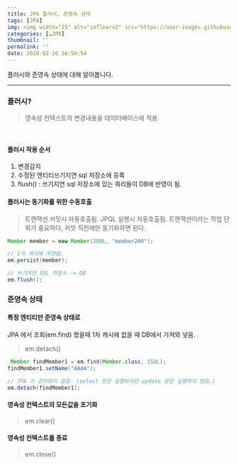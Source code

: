```yaml
---
title: JPA 플러시, 준영속 상태
tags: [JPA]
img: <img width="25" alt="inflearn2" src="https://user-images.githubusercontent.com/28856435/74893276-55244f00-53cf-11ea-8a6d-90ac0c4eb72a.png">
categories: [☁️JPA]
thumbnail: ''
permalink: ''
date: 2020-02-16 16:50:54
---
```


플러시와 준영속 상태에 대해 알아봅니다.
<!-- excerpt -->
<!-- toc -->

---

### 플러시?

> 영속성 컨텍스트의 변경내용을 데이터베이스에 적용.
<br/>

#### 플러시 작용 순서

1) 변경감지
2) 수정된 엔티티쓰기지연 sql  저장소에 등록
3) flush() : 쓰기지연 sql 저장소에 있는 쿼리들이 DB에 반영이 됨.

#### 플러시는 동기화를 위한 수동호출

>트랜잭션 커밋시 자동호출됨.
JPQL 실행시 자동호출됨.
트랜잭션이라는 작업 단위가 중요하다, 커밋 직전에만 동기화하면 된다.


```java
Member member = new Member(200L, "member200");

// 1차 캐시에 저장됨.
em.persist(member);

// 쓰기지연 SQL 저장소 -> DB
em.flush();

```

### 준영속 상태

#### 특정 엔티티만 준영속 상태로
JPA 에서 조회(em.find) 했을때 1차 캐시에 없을 때 DB에서 가져와 넣음.
>em.detach()

```java
 Member findMember1 = em.find(Member.class, 150L);
findMember1.setName("AAAA");

// JPA 가 관리하지 않음. (select 문은 실행하지만 update 문은 실행하지 않음.)
em.detach(findMember1);

```
#### 영속성 컨텍스트의 모든값을 초기화
>em.clear()

#### 영속성 컨텍스트를 종료
>em.close()